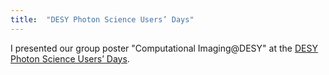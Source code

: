 ```yaml
---
title:  "DESY Photon Science Users’ Days"
---
```


I presented our group poster "Computational Imaging@DESY" at the [DESY Photon Science Users’ Days](https://photon-science.desy.de/users_area/users'_meeting/index_eng.html).
